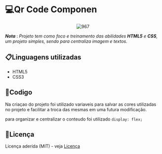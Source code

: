 # 💻Qr Code Componen
 <div align="center">
  
 ![967](https://github.com/matheus369k/qr-code-component-main/assets/47065962/2a64449e-ffc6-43e1-a20a-b96154f2fa1f)</div>
__*Nota*__ : *Projeto tem como foco e treinamento das abilidades __HTML5__ e __CSS__, um projeto simples, sendo para centraliza imagem e textos.*

## 📋Linguagens utilizadas
- HTML5
- CSS3

## 🧰Codigo
Na criaçao do projeto foi utilizado variaveis para salvar as cores utilizadas no projeto e facilitar a troca das mesmas em uma futura modificação.

para organizar e centralizar o conteudo foi utilizado ```display: flex;```

## 📃Licença
Licença aderida (MIT) - veja [Licença](LICENSE)

